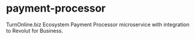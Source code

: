 # payment-processor
TurnOnline.biz Ecosystem Payment Processor microservice with integration to Revolut for Business.
